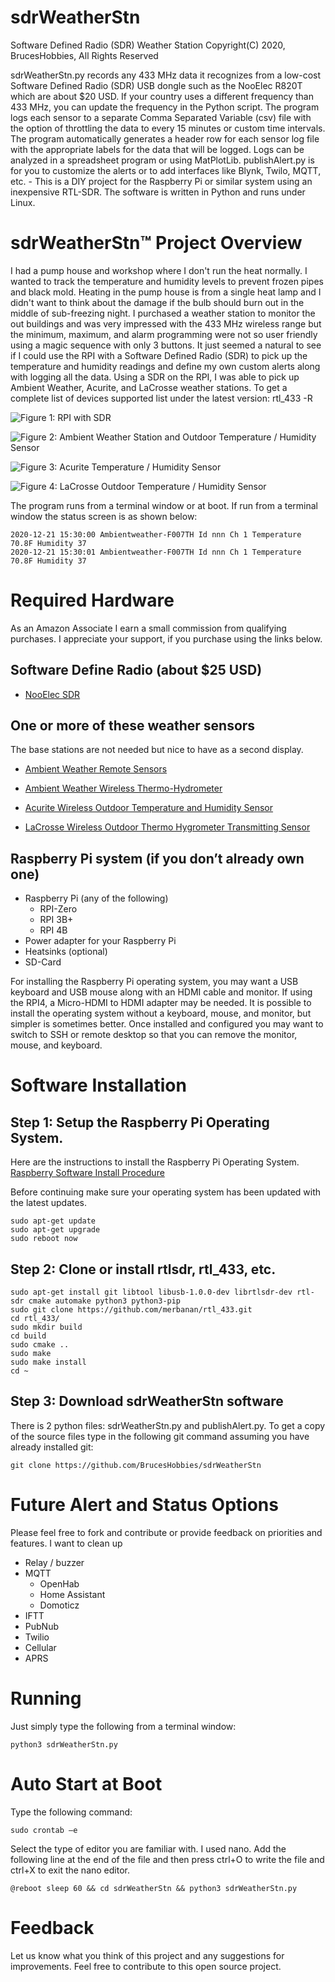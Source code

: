 # sdrWeatherStn
Software Defined Radio (SDR) Weather Station
Copyright(C) 2020, BrucesHobbies,
All Rights Reserved

sdrWeatherStn.py records any 433 MHz data it recognizes from a low-cost Software Defined Radio (SDR) USB dongle such as the NooElec R820T which are about $20 USD. If your country uses a different frequency than 433 MHz, you can update the frequency in the Python script. The program logs each sensor to a separate Comma Separated Variable (csv) file with the option of throttling the data to every 15 minutes or custom time intervals. The program automatically generates a header row for each sensor log file with the appropriate labels for the data that will be logged. Logs can be analyzed in a spreadsheet program or using MatPlotLib. publishAlert.py is for you to customize the alerts or to add interfaces like Blynk, Twilo, MQTT, etc. - This is a DIY project for the Raspberry Pi or similar system using an inexpensive RTL-SDR. The software is written in Python and runs under Linux.
# sdrWeatherStn™ Project Overview
I had a pump house and workshop where I don't run the heat normally. I wanted to track the temperature and humidity levels to prevent frozen pipes and black mold. Heating in the pump house is from a single heat lamp and I didn't want to think about the damage if the bulb should burn out in the middle of sub-freezing night. I purchased a weather station to monitor the out buildings and was very impressed with the 433 MHz wireless range but the minimum, maximum, and alarm programming were not so user friendly using a magic sequence with only 3 buttons. It just seemed a natural to see if I could use the RPI with a Software Defined Radio (SDR) to pick up the temperature and humidity readings and define my own custom alerts along with logging all the data.
Using a SDR on the RPI, I was able to pick up Ambient Weather, Acurite, and LaCrosse weather stations. To get a complete list of devices supported list under the latest version:
    rtl_433 -R

![Figure 1: RPI with SDR](https://github.com/BrucesHobbies/sdrWeatherStn/blob/main/figures/Figure1.png)

![Figure 2: Ambient Weather Station and Outdoor Temperature / Humidity Sensor](https://github.com/BrucesHobbies/sdrWeatherStn/blob/main/figures/Figure2.png)

![Figure 3: Acurite Temperature / Humidity Sensor](https://github.com/BrucesHobbies/sdrWeatherStn/blob/main/figures/Figure3.png)

![Figure 4: LaCrosse Outdoor Temperature / Humidity Sensor](https://github.com/BrucesHobbies/sdrWeatherStn/blob/main/figures/Figure4.png)

The program runs from a terminal window or at boot. If run from a terminal window the status screen is as shown below:

    2020-12-21 15:30:00 Ambientweather-F007TH Id nnn Ch 1 Temperature 70.8F Humidity 37
    2020-12-21 15:30:01 Ambientweather-F007TH Id nnn Ch 1 Temperature 70.8F Humidity 37

# Required Hardware 
As an Amazon Associate I earn a small commission from qualifying purchases. I appreciate your support, if you purchase using the links below.
## Software Define Radio (about $25 USD)
- [NooElec SDR](https://amzn.to/3mEoJYY)

## One or more of these weather sensors
The base stations are not needed but nice to have as a second display.

- [Ambient Weather Remote Sensors](https://amzn.to/34A0Dsi])

- [Ambient Weather Wireless Thermo-Hydrometer](https://amzn.to/34yTcl4)

- [Acurite Wireless Outdoor Temperature and Humidity Sensor](https://amzn.to/38osGMu)

- [LaCrosse Wireless Outdoor Thermo Hygrometer Transmitting Sensor](https://amzn.to/2KGERvQ)

## Raspberry Pi system (if you don’t already own one)
- Raspberry Pi (any of the following)
  - RPI-Zero
  - RPI 3B+
  - RPI 4B
- Power adapter for your Raspberry Pi
- Heatsinks (optional)
- SD-Card

For installing the Raspberry Pi operating system, you may want a USB keyboard and USB mouse along with an HDMI cable and monitor. If using the RPI4, a Micro-HDMI to HDMI adapter may be needed. It is possible to install the operating system without a keyboard, mouse, and monitor, but simpler is sometimes better. Once installed and configured you may want to switch to SSH or remote desktop so that you can remove the monitor, mouse, and keyboard.

# Software Installation
## Step 1: Setup the Raspberry Pi Operating System.
Here are the instructions to install the Raspberry Pi Operating System. [Raspberry Software Install Procedure](https://www.raspberrypi.org/software/operating-systems/)

Before continuing make sure your operating system has been updated with the latest updates.

    sudo apt-get update
    sudo apt-get upgrade
    sudo reboot now

## Step 2: Clone or install rtlsdr, rtl_433, etc.

    sudo apt-get install git libtool libusb-1.0.0-dev librtlsdr-dev rtl-sdr cmake automake python3 python3-pip
    sudo git clone https://github.com/merbanan/rtl_433.git
    cd rtl_433/
    sudo mkdir build
    cd build
    sudo cmake ..
    sudo make
    sudo make install
    cd ~

## Step 3: Download sdrWeatherStn software
There is 2 python files: sdrWeatherStn.py and publishAlert.py. To get a copy of the source files type in the following git command assuming you have already installed git:

    git clone https://github.com/BrucesHobbies/sdrWeatherStn

# Future Alert and Status Options
Please feel free to fork and contribute or provide feedback on priorities and features. I want to clean up 

- Relay / buzzer
- MQTT
  - OpenHab
  - Home Assistant
  - Domoticz
- IFTT
- PubNub
- Twilio
- Cellular
- APRS

# Running
Just simply type the following from a terminal window:

    python3 sdrWeatherStn.py

# Auto Start at Boot
Type the following command:

    sudo crontab –e
    
Select the type of editor you are familiar with. I used nano. Add the following line at the end of the file and then press ctrl+O to write the file and ctrl+X to exit the nano editor.

    @reboot sleep 60 && cd sdrWeatherStn && python3 sdrWeatherStn.py

# Feedback
Let us know what you think of this project and any suggestions for improvements. Feel free to contribute to this open source project.
